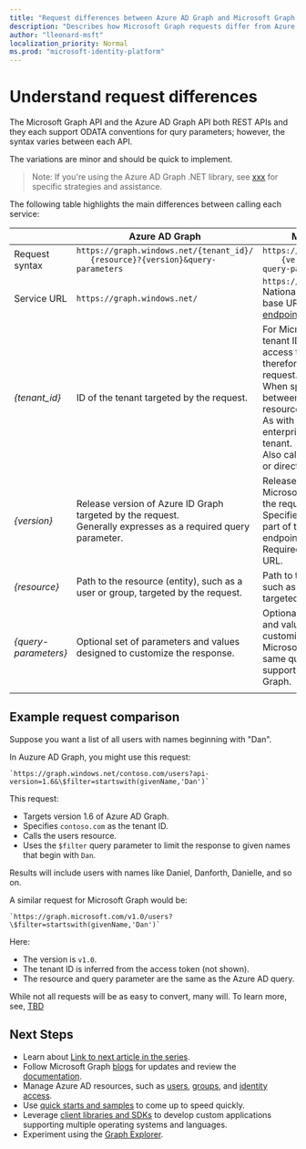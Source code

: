 ```yaml
---
title: "Request differences between Azure AD Graph and Microsoft Graph | Microsoft Graph"
description: "Describes how Microsoft Graph requests differ from Azure AD requests, to help app migration efforts."
author: "lleonard-msft"
localization_priority: Normal
ms.prod: "microsoft-identity-platform"
---
```


# Understand request differences

The Microsoft Graph API and the Azure AD Graph API both REST APIs and they each support ODATA conventions for qury parameters; however, the syntax varies between each API.

The variations are minor and should be quick to implement.

> Note: If you're using the Azure AD Graph .NET library, see [xxx]() for specific strategies and assistance.

The following table highlights the main differences between calling each service:

|| Azure AD Graph | Microsoft Graph |
|---|---|---|
|Request<br>syntax| `https://graph.windows.net/{tenant_id}/` <br> `   {resource}?{version}&query-parameters` | `https://graph.microsoft.com/`<br>`    {version}/{resource}?query-parameters`|
|Service URL|`https://graph.windows.net/` | `https://graph.microsoft.com/` <br> National clouds have unique base URLs; see [National cloud endpoints](https://docs.microsoft.com/graph/deployments) for details.|
|_{tenant_id}_|ID of the tenant targeted by the request.|For Microsoft Graph, the tenant ID is inferred from the access token and not is therefore optional in the request.<br>When specified, it appears between the version and the resource in the request URL.<br>As with Azure AD Graph, all enterprise requests target a tenant.<br>Also called an organization ID or directory object ID.|
_{version}_|Release version of Azure ID Graph targeted by the request.<br>Generally expresses as a required query parameter.|Release version of the Microsoft Graph targeted by the request.<br>Specified in the request as part of the path to the endpoint.<br>Required just after the service URL.|
_{resource}_|Path to the resource (entity), such as a user or group, targeted by the request.|Path to the resource (entity), such as a user or group, targeted by the request.|
_{query-parameters}_|Optional set of parameters and values designed to customize the response.|Optional set of parameters and values designed to customize the response.<br>Microsoft Graph supports the same query parameters supported by Azure AD Graph.|
| | | |

## Example request comparison

Suppose you want a list of all users with names beginning with "Dan".

In Auzure AD Graph, you might use this request:

    `https://graph.windows.net/contoso.com/users?api-version=1.6&\$filter=startswith(givenName,'Dan')`

This request:

- Targets version 1.6 of Azure AD Graph.
- Specifies `contoso.com` as the tenant ID.
- Calls the users resource.
- Uses the `$filter` query parameter to limit the response to given names that begin with `Dan`.  
 
Results will include users with names like Daniel, Danforth, Danielle, and so on.

A similar request for Microsoft Graph would be:

    `https://graph.microsoft.com/v1.0/users?\$filter=startswith(givenName,'Dan')`

Here:

- The version is `v1.0`.
- The tenant ID is inferred from the access token (not shown).
- The resource and query parameter are the same as the Azure AD query.

While not all requests will be as easy to convert, many will.  To learn more, see, [TBD]() 


## Next Steps

- Learn about [Link to next article in the series]().
- Follow Microsoft Graph [blogs](https://developer.microsoft.com/graph/blogs) for updates and review the [documentation]((https://developer.microsoft.com/graph)).
- Manage Azure AD resources, such as [users](https://docs.microsoft.com/graph/azuread-users-concept-overview), [groups](https://docs.microsoft.com/graph/office365-groups-concept-overview), and [identity access](https://docs.microsoft.com/graph/azuread-identity-access-management-concept-overview).
- Use [quick starts and samples](https://developer.microsoft.com/graph/get-started) to come up to speed quickly.
- Leverage [client libraries and SDKs](https://developer.microsoft.com/graph/get-started) to develop custom applications supporting multiple operating systems and languages.
- Experiment using the [Graph Explorer](https://aka.ms/ge).

